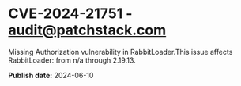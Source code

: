 # CVE-2024-21751 - audit@patchstack.com

Missing Authorization vulnerability in RabbitLoader.This issue affects RabbitLoader: from n/a through 2.19.13.

**Publish date:** 2024-06-10
